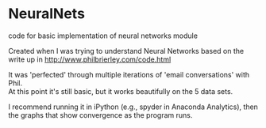 
NeuralNets
==========

code for basic implementation of neural networks module


Created when I was trying to understand Neural Networks based on the write up in http://www.philbrierley.com/code.html

It was 'perfected' through multiple iterations of 'email conversations' with Phil.  
At this point it's still basic, but it works beautifully on the 5 data sets. 

I recommend running it in iPython (e.g., spyder in Anaconda Analytics), then the graphs that show convergence as the program runs.